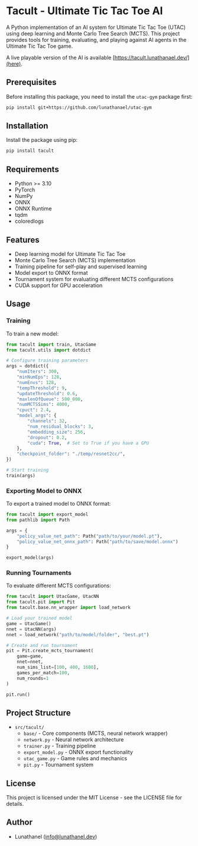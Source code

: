 # Tacult - Ultimate Tic Tac Toe AI

A Python implementation of an AI system for Ultimate Tic Tac Toe (UTAC) using deep learning and Monte Carlo Tree Search (MCTS). This project provides tools for training, evaluating, and playing against AI agents in the Ultimate Tic Tac Toe game.

A live playable version of the AI is available [https://tacult.lunathanael.dev/](here).

## Prerequisites

Before installing this package, you need to install the `utac-gym` package first:

```bash
pip install git+https://github.com/lunathanael/utac-gym
```

## Installation

Install the package using pip:

```bash
pip install tacult
```

## Requirements

- Python >= 3.10
- PyTorch
- NumPy
- ONNX
- ONNX Runtime
- tqdm
- coloredlogs

## Features

- Deep learning model for Ultimate Tic Tac Toe
- Monte Carlo Tree Search (MCTS) implementation
- Training pipeline for self-play and supervised learning
- Model export to ONNX format
- Tournament system for evaluating different MCTS configurations
- CUDA support for GPU acceleration

## Usage

### Training

To train a new model:

```python
from tacult import train, UtacGame
from tacult.utils import dotdict

# Configure training parameters
args = dotdict({
    "numIters": 300,
    "minNumEps": 128,
    "numEnvs": 128,
    "tempThreshold": 9,
    "updateThreshold": 0.6,
    "maxlenOfQueue": 500_000,
    "numMCTSSims": 4000,
    "cpuct": 2.4,
    "model_args": {
        "channels": 32,
        "num_residual_blocks": 3,
        "embedding_size": 256,
        "dropout": 0.2,
        "cuda": True,  # Set to True if you have a GPU
    },
    "checkpoint_folder": "./temp/resnet2cc/",
})

# Start training
train(args)
```

### Exporting Model to ONNX

To export a trained model to ONNX format:

```python
from tacult import export_model
from pathlib import Path

args = {
    "policy_value_net_path": Path("path/to/your/model.pt"),
    "policy_value_net_onnx_path": Path("path/to/save/model.onnx")
}

export_model(args)
```

### Running Tournaments

To evaluate different MCTS configurations:

```python
from tacult import UtacGame, UtacNN
from tacult.pit import Pit
from tacult.base.nn_wrapper import load_network

# Load your trained model
game = UtacGame()
nnet = UtacNN(args)
nnet = load_network("path/to/model/folder", "best.pt")

# Create and run tournament
pit = Pit.create_mcts_tournament(
    game=game,
    nnet=nnet,
    num_sims_list=[100, 400, 1600],
    games_per_match=100,
    num_rounds=1
)

pit.run()
```

## Project Structure

- `src/tacult/`
  - `base/` - Core components (MCTS, neural network wrapper)
  - `network.py` - Neural network architecture
  - `trainer.py` - Training pipeline
  - `export_model.py` - ONNX export functionality
  - `utac_game.py` - Game rules and mechanics
  - `pit.py` - Tournament system

## License

This project is licensed under the MIT License - see the LICENSE file for details.

## Author

- Lunathanel (info@lunathanel.dev)
